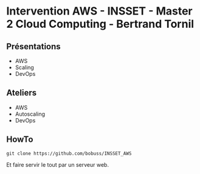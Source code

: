 # Intervention AWS - INSSET - Master 2 Cloud Computing - Bertrand Tornil


## Présentations

- AWS
- Scaling
- DevOps


## Ateliers

- AWS
- Autoscaling
- DevOps


## HowTo

```
git clone https://github.com/bobuss/INSSET_AWS
```

Et faire servir le tout par un serveur web.
